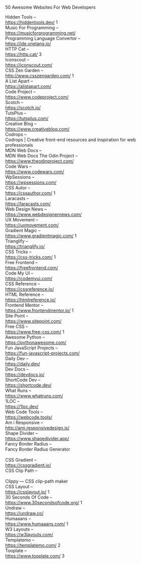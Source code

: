 50 Awesome Websites For Web Developers

Hidden Tools – </br>
https://hiddentools.dev/ 1 </br>
Music For Programming – </br>
https://musicforprogramming.net/</br>
Programming Language Convertor –</br>
https://ide.onelang.io/</br>
HTTP Cat –</br>
https://http.cat/ 3</br>
Iconscout –</br>
https://iconscout.com/</br>
CSS Zen Garden –</br>
http://www.csszengarden.com/ 1</br>
A List Apart –</br>
https://alistapart.com/</br>
Code Project –</br>
https://www.codeproject.com/</br>
Scotch –</br>
https://scotch.io/</br>
TutsPlus –</br>
https://tutsplus.com/</br>
Creative Blog –</br>
https://www.creativebloq.com/</br>
Codrops –</br>
Codrops | Creative front-end resources and inspiration for web professionals</br>
MDN Web Docs –</br>
MDN Web Docs
The Odin Project –</br>
https://www.theodinproject.com/</br>
Code Wars –</br>
https://www.codewars.com/</br>
WpSessions –</br>
https://wpsessions.com/</br>
CSS Autor –</br>
https://cssauthor.com/ 1</br>
Laracasts –</br>
https://laracasts.com/</br>
Web Design News –</br>
https://www.webdesignernews.com/</br>
UX Movement –</br>
https://uxmovement.com/</br>
Gradient Magic –</br>
https://www.gradientmagic.com/ 1</br>
Trianglify –</br>
https://trianglify.io/</br>
CSS Tricks –</br>
https://css-tricks.com/ 1</br>
Free Frontend –</br>
https://freefrontend.com/</br>
Code My UI –</br>
https://codemyui.com/</br>
CSS Reference –</br>
https://cssreference.io/</br>
HTML Reference –</br>
https://htmlreference.io/</br>
Frontend Mentor –</br>
https://www.frontendmentor.io/ 1</br>
Site Point –</br>
https://www.sitepoint.com/</br>
Free CSS –</br>
https://www.free-css.com/ 1</br>
Awesome Python –</br>
https://pythonawesome.com/</br>
Fun JavaScript Projects –</br>
https://fun-javascript-projects.com/</br>
Daily Dev –</br>
https://daily.dev/</br>
Dev Docs –</br>
https://devdocs.io/</br>
ShortCode Dev –</br>
https://shortcode.dev/</br>
What Runs –</br>
https://www.whatruns.com/</br>
1LOC –</br>
https://1loc.dev/</br>
Web Code Tools –</br>
https://webcode.tools/</br>
Am i Responsive –</br>
http://ami.responsivedesign.is/</br>
Shape Divider –</br>
https://www.shapedivider.app/</br>
Fancy Border Radius –</br>
Fancy Border Radius Generator</br></br>
CSS Gradient –</br>
https://cssgradient.io/</br>
CSS Clip Path –</br></br>
Clippy — CSS clip-path maker</br>
CSS Layout –</br>
https://csslayout.io/ 1</br>
30 Seconds Of Code –</br>
https://www.30secondsofcode.org/ 1</br>
Undraw –</br>
https://undraw.co/</br>
Humaaans –</br>
https://www.humaaans.com/ 1</br>
W3 Layouts –</br>
https://w3layouts.com/</br>
Templatemo –</br>
https://templatemo.com/ 2</br>
Tooplate –</br>
https://www.tooplate.com/ 3</br>
